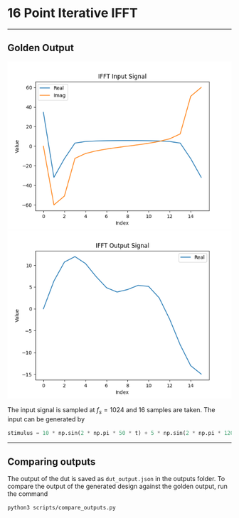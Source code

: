 # 16 Point Iterative IFFT

---

## Golden Output

![input](scripts/resources/Figure_3.png)
![output](scripts/resources/Figure_4.png)

The input signal is sampled at $f_s = 1024$ and 16 samples are taken. The input can be generated by

```python
stimulus = 10 * np.sin(2 * np.pi * 50 * t) + 5 * np.sin(2 * np.pi * 120 * t)
```

---

## Comparing outputs

The output of the dut is saved as `dut_output.json` in the outputs folder. To compare the output of the generated design against the golden output, run the command

```bash
python3 scripts/compare_outputs.py
```